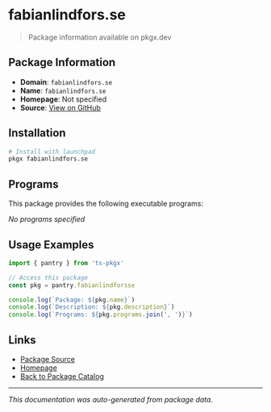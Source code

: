 # fabianlindfors.se

> Package information available on pkgx.dev

## Package Information

- **Domain**: `fabianlindfors.se`
- **Name**: `fabianlindfors.se`
- **Homepage**: Not specified
- **Source**: [View on GitHub](https://github.com/pkgxdev/pantry/tree/main/projects/fabianlindfors.se/package.yml)

## Installation

```bash
# Install with launchpad
pkgx fabianlindfors.se
```

## Programs

This package provides the following executable programs:

*No programs specified*

## Usage Examples

```typescript
import { pantry } from 'ts-pkgx'

// Access this package
const pkg = pantry.fabianlindforsse

console.log(`Package: ${pkg.name}`)
console.log(`Description: ${pkg.description}`)
console.log(`Programs: ${pkg.programs.join(', ')}`)
```

## Links

- [Package Source](https://github.com/pkgxdev/pantry/tree/main/projects/fabianlindfors.se/package.yml)
- [Homepage](#)
- [Back to Package Catalog](../package-catalog.md)

---

*This documentation was auto-generated from package data.*
